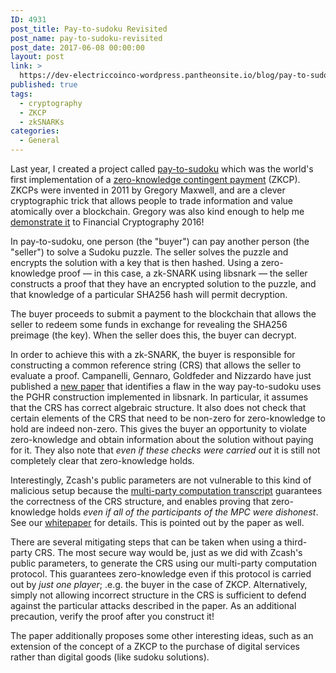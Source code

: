 ```yaml
---
ID: 4931
post_title: Pay-to-sudoku Revisited
post_name: pay-to-sudoku-revisited
post_date: 2017-06-08 00:00:00
layout: post
link: >
  https://dev-electriccoinco-wordpress.pantheonsite.io/blog/pay-to-sudoku-revisited/
published: true
tags:
  - cryptography
  - ZKCP
  - zkSNARKs
categories:
  - General
---
```

<p>Last year, I created a project called <a class="reference external" href="https://github.com/zcash/pay-to-sudoku">pay-to-sudoku</a> which was the world's first implementation of a <a class="reference external" href="https://en.bitcoin.it/wiki/Zero_Knowledge_Contingent_Payment">zero-knowledge contingent payment</a> (ZKCP). ZKCPs were invented in 2011 by Gregory Maxwell, and are a clever cryptographic trick that allows people to trade information and value atomically over a blockchain. Gregory was also kind enough to help me <a class="reference external" href="/blog/science-roundup/">demonstrate it</a> to Financial Cryptography 2016!</p>
<p>In pay-to-sudoku, one person (the "buyer") can pay another person (the "seller") to solve a Sudoku puzzle. The seller solves the puzzle and encrypts the solution with a key that is then hashed. Using a zero-knowledge proof ― in this case, a zk-SNARK using libsnark ― the seller constructs a proof that they have an encrypted solution to the puzzle, and that knowledge of a particular SHA256 hash will permit decryption.</p>
<p>The buyer proceeds to submit a payment to the blockchain that allows the seller to redeem some funds in exchange for revealing the SHA256 preimage (the key). When the seller does this, the buyer can decrypt.</p>
<p>In order to achieve this with a zk-SNARK, the buyer is responsible for constructing a common reference string (CRS) that allows the seller to evaluate a proof. Campanelli, Gennaro, Goldfeder and Nizzardo have just published a <a class="reference external" href="http://stevengoldfeder.com/papers/ZKCSP.pdf">new paper</a> that identifies a flaw in the way pay-to-sudoku uses the PGHR construction implemented in libsnark. In particular, it assumes that the CRS has correct algebraic structure. It also does not check that certain elements of the CRS  that need to be non-zero for zero-knowledge to hold are indeed non-zero. This gives the buyer an opportunity to violate zero-knowledge and obtain information about the solution without paying for it. They also note that <em>even if these checks were carried out</em> it is still not completely clear that zero-knowledge holds.</p>
<p>Interestingly, Zcash's public parameters are not vulnerable to this kind of malicious setup because the <a class="reference external" href="https://github.com/zcash/mpc#transcript-verification">multi-party computation transcript</a> guarantees the correctness of the CRS structure, and enables proving that zero-knowledge holds <em>even if all of the participants of the MPC were dishonest</em>. See our <a class="reference external" href="http://eprint.iacr.org/2017/602.pdf">whitepaper</a> for details. This is pointed out by the paper as well.</p>
<p>There are several mitigating steps that can be taken when using a third-party CRS. The most secure way would be, just as we did with Zcash's public parameters, to generate the CRS  using our multi-party computation protocol. This guarantees zero-knowledge even if this protocol is carried out by <em>just one player</em>; .e.g. the buyer in the case of ZKCP. Alternatively, simply not allowing incorrect structure in the CRS is sufficient to defend against the particular attacks described in the paper. As an additional precaution, verify the proof after you construct it!</p>
<p>The paper additionally proposes some other interesting ideas, such as an extension of the concept of a ZKCP to the purchase of digital services rather than digital goods (like sudoku solutions).</p>
